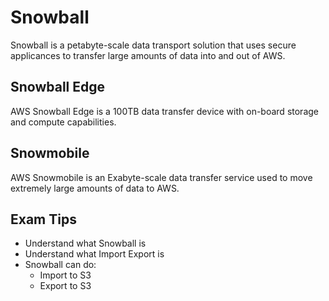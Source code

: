 Snowball
========

Snowball is a petabyte-scale data transport solution that uses secure applicances to transfer large amounts of data into and out of AWS.

Snowball Edge
-------------

AWS Snowball Edge is a 100TB data transfer device with on-board storage and compute capabilities.

Snowmobile
----------

AWS Snowmobile is an Exabyte-scale data transfer service used to move extremely large amounts of data to AWS.

Exam Tips
---------

-	Understand what Snowball is
-	Understand what Import Export is
-	Snowball can do:
	-	Import to S3
	-	Export to S3
